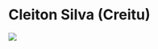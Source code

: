 # Cleiton Silva (Creitu)


<a href="https://github.com/CleitonSilvaR/CleitonSilvaR">
  <img align="center" src="https://github-readme-stats.vercel.app/api?username=CleitonSilvaR&show_icons=true&line_height=27&count_private=true&title_color=ffffff&text_color=c9cacc&icon_color=9400D3&bg_color=1d1f21&hide=contribs,issues,prs"/>
</a>
